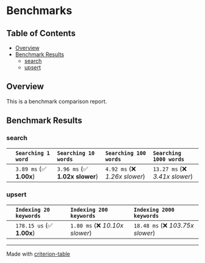 # Benchmarks

## Table of Contents

- [Overview](#overview)
- [Benchmark Results](#benchmark-results)
    - [search](#search)
    - [upsert](#upsert)

## Overview

This is a benchmark comparison report.

## Benchmark Results

### search

|        | `Searching 1 word`          | `Searching 10 words`           | `Searching 100 words`          | `Searching 1000 words`           |
|:-------|:----------------------------|:-------------------------------|:-------------------------------|:-------------------------------- |
|        | `3.89 ms` (✅ **1.00x**)     | `3.96 ms` (✅ **1.02x slower**) | `4.92 ms` (❌ *1.26x slower*)   | `13.27 ms` (❌ *3.41x slower*)    |

### upsert

|        | `Indexing 20 keywords`          | `Indexing 200 keywords`          | `Indexing 2000 keywords`           |
|:-------|:--------------------------------|:---------------------------------|:---------------------------------- |
|        | `178.15 us` (✅ **1.00x**)       | `1.80 ms` (❌ *10.10x slower*)    | `18.48 ms` (❌ *103.75x slower*)    |

---
Made with [criterion-table](https://github.com/nu11ptr/criterion-table)

